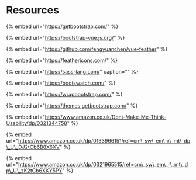 # Resources

{% embed url="https://getbootstrap.com/" %}

{% embed url="https://bootstrap-vue.js.org/" %}

{% embed url="https://github.com/fengyuanchen/vue-feather" %}

{% embed url="https://feathericons.com/" %}

{% embed url="https://sass-lang.com/" caption="" %}

{% embed url="https://bootswatch.com/" %}

{% embed url="https://wrapbootstrap.com/" %}

{% embed url="https://themes.getbootstrap.com/" %}

{% embed url="https://www.amazon.co.uk/Dont-Make-Me-Think-Usability/dp/0321344758" %}

{% embed url="https://www.amazon.co.uk/dp/0133966151/ref=cm\_sw\_em\_r\_mt\_dp\_U\_DJ2tCb6B8X6XV" %}

{% embed url="https://www.amazon.co.uk/dp/0321965515/ref=cm\_sw\_em\_r\_mt\_dp\_U\_zK2tCb6XKY5PY" %}





